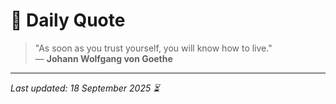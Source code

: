 # 📜 Daily Quote

> "As soon as you trust yourself, you will know how to live."  
> — **Johann Wolfgang von Goethe**

---

_Last updated: 18 September 2025 ⏳_
